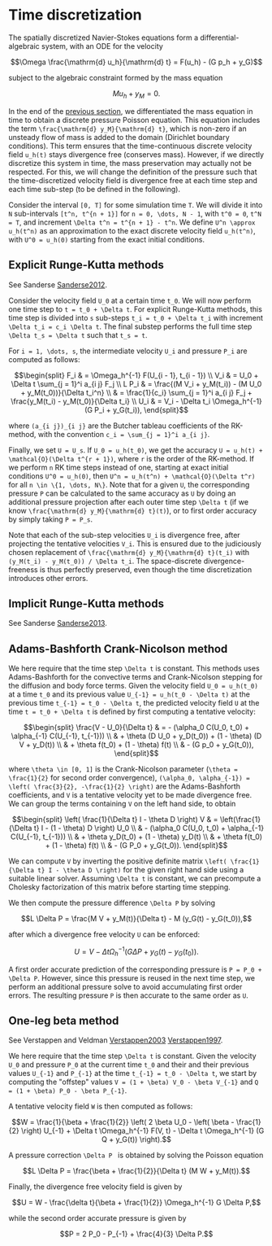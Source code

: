 # Time discretization

The spatially discretized Navier-Stokes equations form a differential-algebraic
system, with an ODE for the velocity

```math
\Omega \frac{\mathrm{d} u_h}{\mathrm{d} t} = F(u_h) - (G p_h + y_G)
```

subject to the algebraic constraint formed by the mass equation

```math
M u_h + y_M = 0.
```

In the end of the [previous section](spatial.md), we differentiated the mass
equation in time to obtain a discrete pressure Poisson equation. This equation
includes the term ``\frac{\mathrm{d} y_M}{\mathrm{d} t}``, which is non-zero if
an unsteady flow of mass is added to the domain (Dirichlet boundary
conditions). This term ensures that the time-continuous discrete velocity field
``u_h(t)`` stays divergence free (conserves mass). However, if we directly
discretize this system in time, the mass preservation may actually not be
respected. For this, we will change the definition of the pressure such that
the time-discretized velocity field is divergence free at each time step and
each time sub-step (to be defined in the following).

Consider the interval ``[0, T]`` for some simulation time ``T``. We will divide
it into ``N`` sub-intervals ``[t^n, t^{n + 1}]`` for ``n = 0, \dots, N - 1``,
with ``t^0 = 0``, ``t^N = T``, and increment ``\Delta t^n = t^{n + 1} - t^n``.
We define ``U^n \approx u_h(t^n)`` as an approximation to the exact discrete
velocity field ``u_h(t^n)``, with ``U^0 = u_h(0)`` starting from the exact
initial conditions.


## Explicit Runge-Kutta methods

See Sanderse [Sanderse2012](@cite).

Consider the velocity field ``U_0`` at a certain time ``t_0``. We will now
perform one time step to ``t = t_0 + \Delta t``. For explicit Runge-Kutta
methods, this time step is divided into ``s`` sub-steps ``t_i = t_0 + \Delta
t_i`` with increment ``\Delta t_i = c_i \Delta t``. The final substep performs
the full time step ``\Delta t_s = \Delta t`` such that ``t_s = t``.

For ``i = 1, \dots, s``, the intermediate velocity ``U_i`` and pressure ``P_i``
are computed as follows:

```math
\begin{split}
F_i & = \Omega_h^{-1} F(U_{i - 1}, t_{i - 1}) \\
V_i & = U_0 + \Delta t \sum_{j = 1}^i a_{i j} F_j \\
L P_i & = \frac{(M V_i + y_M(t_i)) - (M U_0 + y_M(t_0))}{\Delta t_i^n} \\
& = \frac{1}{c_i} \sum_{j = 1}^i a_{i j} F_j +
\frac{y_M(t_i) - y_M(t_0)}{\Delta t_i} \\
U_i & = V_i - \Delta t_i \Omega_h^{-1} (G P_i + y_G(t_i)),
\end{split}
```

where ``(a_{i j})_{i j}`` are the Butcher tableau coefficients of the RK-method,
with the convention ``c_i = \sum_{j = 1}^i a_{i j}``.

Finally, we set ``U = U_s``. If ``U_0 = u_h(t_0)``, we get the accuracy ``U =
u_h(t) + \mathcal{O}(\Delta t^{r + 1})``, where ``r`` is the order of the
RK-method. If we perform ``n`` RK time steps instead of one, starting at exact
initial conditions ``U^0 = u_h(0)``, then ``U^n = u_h(t^n) +
\mathcal{O}(\Delta t^r)`` for all ``n \in \{1, \dots, N\}``. Note that for a
given ``U``, the corresponding pressure ``P`` can be calculated to the same
accuracy as ``U`` by doing an additional pressure projection after each outer
time step ``\Delta t`` (if we know ``\frac{\mathrm{d} y_M}{\mathrm{d} t}(t)``),
or to first order accuracy by simply taking ``P = P_s``.

Note that each of the sub-step velocities ``U_i`` is divergence free, after
projecting the tentative velocities ``V_i``. This is ensured due to the
judiciously chosen replacement of ``\frac{\mathrm{d} y_M}{\mathrm{d} t}(t_i)``
with ``(y_M(t_i) - y_M(t_0)) / \Delta t_i``. The space-discrete
divergence-freeness is thus perfectly preserved, even though the time
discretization introduces other errors.


## Implicit Runge-Kutta methods

See Sanderse [Sanderse2013](@cite).


## Adams-Bashforth Crank-Nicolson method

We here require that the time step ``\Delta t`` is constant. This methods uses
Adams-Bashforth for the convective terms and Crank-Nicolson stepping for the
diffusion and body force terms. Given the velocity field ``U_0 = u_h(t_0)`` at
a time ``t_0`` and its previous value ``U_{-1} = u_h(t_0 - \Delta t)`` at the
previous time ``t_{-1} = t_0 - \Delta t``, the predicted velocity field ``U``
at the time ``t = t_0 + \Delta t`` is defined by first computing a tentative
velocity:

```math
\begin{split}
\frac{V - U_0}{\Delta t}
& = - (\alpha_0 C(U_0, t_0) + \alpha_{-1} C(U_{-1}, t_{-1})) \\
& + \theta (D U_0 + y_D(t_0)) + (1 - \theta) (D V + y_D(t)) \\
& + \theta f(t_0) + (1 - \theta) f(t) \\
& - (G p_0 + y_G(t_0)),
\end{split}
```

where ``\theta \in [0, 1]`` is the Crank-Nicolson parameter (``\theta =
\frac{1}{2}`` for second order convergence), ``(\alpha_0, \alpha_{-1}) = \left(
\frac{3}{2}, -\frac{1}{2} \right)`` are the Adams-Bashforth coefficients, and
``V`` is a tentative velocity yet to be made divergence free. We can group the
terms containing ``V`` on the left hand side, to obtain

```math
\begin{split}
\left( \frac{1}{\Delta t} I - \theta D \right) V
& = \left(\frac{1}{\Delta t} I - (1 - \theta) D \right) U_0 \\
& - (\alpha_0 C(U_0, t_0) + \alpha_{-1} C(U_{-1}, t_{-1})) \\
& + \theta y_D(t_0) + (1 - \theta) y_D(t) \\
& + \theta f(t_0) + (1 - \theta) f(t) \\
& - (G P_0 + y_G(t_0)).
\end{split}
```

We can compute ``V`` by inverting the positive definite matrix ``\left(
\frac{1}{\Delta t} I - \theta D \right)`` for the given right hand side using a
suitable linear solver. Assuming ``\Delta t`` is constant, we can precompute a
Cholesky factorization of this matrix before starting time stepping.

We then compute the pressure difference ``\Delta P`` by solving

```math
L \Delta P = \frac{M V + y_M(t)}{\Delta t} - M (y_G(t) - y_G(t_0)),
```

after which a divergence free velocity ``U`` can be enforced:

```math
U = V - \Delta t \Omega_h^{-1} (G \Delta P + y_G(t) - y_G(t_0)).
```

A first order accurate prediction of the corresponding pressure is ``P = P_0 +
\Delta P``. However, since this pressure is reused in the next time step, we
perform an additional pressure solve to avoid accumulating first order errors.
The resulting pressure ``P`` is then accurate to the same order as ``U``.


## One-leg beta method

See Verstappen and Veldman [Verstappen2003](@cite) [Verstappen1997](@cite).

We here require that the time step ``\Delta t`` is constant. Given the velocity
``U_0`` and pressure ``P_0`` at the current time ``t_0`` and their and their
previous values ``U_{-1}`` and ``P_{-1}`` at the time ``t_{-1} = t_0 - \Delta
t``, we start by computing the "offstep" values ``V = (1 + \beta) V_0 - \beta
V_{-1}`` and ``Q = (1 + \beta) P_0 - \beta P_{-1}``.

A tentative velocity field ``W`` is then computed as follows:

```math
W = \frac{1}{\beta + \frac{1}{2}} \left( 2 \beta U_0 - \left( \beta -
\frac{1}{2} \right) U_{-1} + \Delta t \Omega_h^{-1} F(V, t) - \Delta t
\Omega_h^{-1} (G Q + y_G(t)) \right).
```

A pressure correction ``\Delta P `` is obtained by solving the Poisson equation
```math
L \Delta P = \frac{\beta + \frac{1}{2}}{\Delta t} (M W + y_M(t)).
```

Finally, the divergence free velocity field is given by

```math
U = W - \frac{\delta t}{\beta + \frac{1}{2}} \Omega_h^{-1} G \Delta P,
```

while the second order accurate pressure is given by

```math
P = 2 P_0 - P_{-1} + \frac{4}{3} \Delta P.
```
